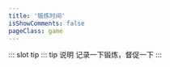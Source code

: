 ```yaml
---
title: '锻炼时间'
isShowComments: false
pageClass: game
---
```

::: slot tip
::: tip 说明
记录一下锻炼，督促一下
:::
<game></game>
